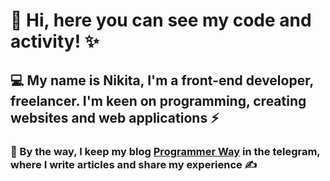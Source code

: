 # 👋 Hi, here you can see my code and activity! ✨
## 💻 My name is Nikita, I'm a front-end developer, freelancer. I'm keen on programming, creating websites and web applications ⚡
### 💬 By the way, I keep my blog [Programmer Way](https://t.me/ProgrammerwayI) in the telegram, where I write articles and share my experience ✍️
